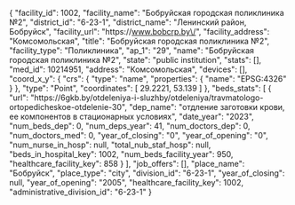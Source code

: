{
    "facility_id": 1002,
    "facility_name": "Бобруйская городская поликлиника №2",
    "district_id": "6-23-1",
    "district_name": "Ленинский район, Бобруйск",
    "facility_url": "https:\/\/www.bobcrp.by\/",
    "facility_address": "Комсомольская",
    "title": "Бобруйская городская поликлиника №2",
    "facility_type": "Поликлиника",
    "ap_1": "29",
    "name": "Бобруйская городская поликлиника №2",
    "state": "public institution",
    "stats": [],
    "med_id": 10214951,
    "address": "Комсомольская",
    "devices": [],
    "coord_x_y": {
        "crs": {
            "type": "name",
            "properties": {
                "name": "EPSG:4326"
            }
        },
        "type": "Point",
        "coordinates": [
            29.2221,
            53.139
        ]
    },
    "beds_stats": [
        {
            "url": "https:\/\/6gkb.by\/otdeleniya-i-sluzhby\/otdeleniya\/travmatologo-ortopedicheskoe-otdelenie-30",
            "dep_name": "отдление заготовки крови, ее компонентов в стационарных условиях",
            "date_year": "2023",
            "num_beds_dep": 0,
            "num_deps_year": 41,
            "num_doctors_dep": 0,
            "num_doctors_med": 0,
            "year_of_closing": "0",
            "year_of_opening": "0",
            "num_nurse_in_hosp": null,
            "total_nub_staf_hosp": null,
            "beds_in_hospital_key": 1002,
            "num_beds_facility_year": 950,
            "healthcare_facility_key": 858
        }
    ],
    "job_offers": [],
    "place_name": "Бобруйск",
    "place_type": "city",
    "division_id": "6-23-1",
    "year_of_closing": null,
    "year_of_opening": "2005",
    "healthcare_facility_key": 1002,
    "administrative_division_id": "6-23-1"
}